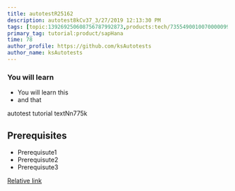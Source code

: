 ```yaml
---
title: autotestR25162
description: autotest8kCv37_3/27/2019 12:13:30 PM
tags: [topic:139269250608756787992873,products:tech/73554900100700000996,tutorial:experience/advanced]
primary_tag: tutorial:product/sapHana
time: 78
author_profile: https://github.com/ksAutotests
author_name: ksAutotests
---
```

### You will learn
- You will learn this
- and that

autotest tutorial textNn775k

## Prerequisites
- Prerequisute1
- Prerequisute2
- Prerequisute3

[Relative link](autotest_tutorialn1r175)
